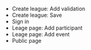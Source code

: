 * Create league: Add validation
* Create league: Save
* Sign in
* Leage page: Add participant
* Leage page: Add event
* Public page
